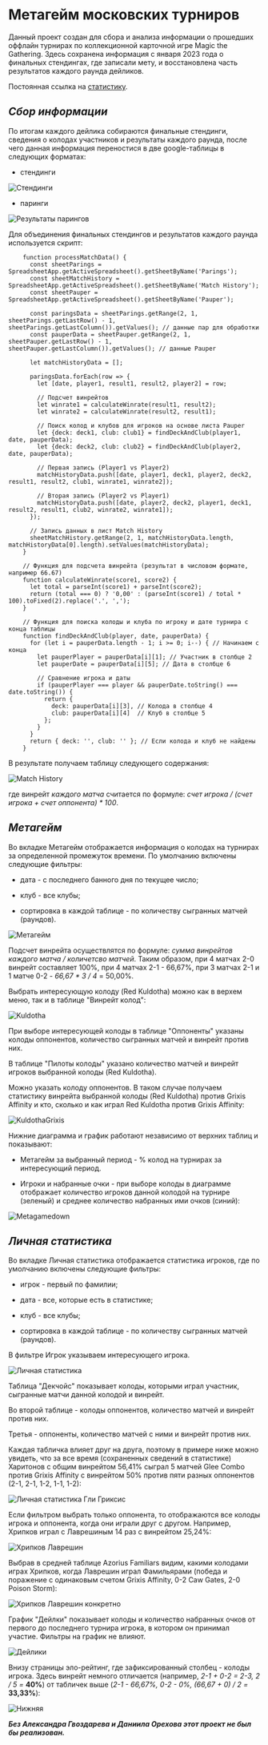 **Метагейм московских турниров**
================================

Данный проект создан для сбора и анализа информации о прошедших оффлайн турнирах по коллекционной карточной игре Magic the Gathering. Здесь сохранена информация с января 2023 года о финальных стендингах, где записали мету, и восстановлена часть результатов каждого раунда дейликов.

Постоянная ссылка на [статистику](https://datalens.yandex/47cd8ciafz8yr "Московский паупер").

*Сбор информации*
-----------------

По итогам каждого дейлика собираются финальные стендинги, сведения о колодах участников и результаты каждого раунда, после чего данная информация переностися в две google-таблицы в следующих форматах:

- стендинги

![Стендинги](https://raw.githubusercontent.com/Zlobka/metagame/refs/heads/main/251124onlinestandings.png "Стендинги")

- паринги

![Результаты парингов](https://raw.githubusercontent.com/Zlobka/metagame/refs/heads/main/251124onlineparings.png "Результаты парингов")

Для объединения финальных стендингов и результатов каждого раунда используется скрипт:

        function processMatchData() {
          const sheetParings = SpreadsheetApp.getActiveSpreadsheet().getSheetByName('Parings');
          const sheetMatchHistory = SpreadsheetApp.getActiveSpreadsheet().getSheetByName('Match History');
          const sheetPauper = SpreadsheetApp.getActiveSpreadsheet().getSheetByName('Pauper');
          
          const paringsData = sheetParings.getRange(2, 1, sheetParings.getLastRow() - 1, sheetParings.getLastColumn()).getValues(); // данные пар для обработки
          const pauperData = sheetPauper.getRange(2, 1, sheetPauper.getLastRow() - 1, sheetPauper.getLastColumn()).getValues(); // данные Pauper
          
          let matchHistoryData = [];
        
          paringsData.forEach(row => {
            let [date, player1, result1, result2, player2] = row;
        
            // Подсчет винрейтов
            let winrate1 = calculateWinrate(result1, result2);
            let winrate2 = calculateWinrate(result2, result1);
            
            // Поиск колод и клубов для игроков на основе листа Pauper
            let {deck: deck1, club: club1} = findDeckAndClub(player1, date, pauperData);
            let {deck: deck2, club: club2} = findDeckAndClub(player2, date, pauperData);
        
            // Первая запись (Player1 vs Player2)
            matchHistoryData.push([date, player1, deck1, player2, deck2, result1, result2, club1, winrate1, winrate2]);
        
            // Вторая запись (Player2 vs Player1)
            matchHistoryData.push([date, player2, deck2, player1, deck1, result2, result1, club2, winrate2, winrate1]);
          });
        
          // Запись данных в лист Match History
          sheetMatchHistory.getRange(2, 1, matchHistoryData.length, matchHistoryData[0].length).setValues(matchHistoryData);
        }
        
        // Функция для подсчета винрейта (результат в числовом формате, например 66.67)
        function calculateWinrate(score1, score2) {
          let total = parseInt(score1) + parseInt(score2);
          return (total === 0) ? '0,00' : (parseInt(score1) / total * 100).toFixed(2).replace('.', ',');
        }
        
        // Функция для поиска колоды и клуба по игроку и дате турнира с конца таблицы
        function findDeckAndClub(player, date, pauperData) {
          for (let i = pauperData.length - 1; i >= 0; i--) { // Начинаем с конца
            let pauperPlayer = pauperData[i][1]; // Участник в столбце 2
            let pauperDate = pauperData[i][5]; // Дата в столбце 6
        
            // Сравнение игрока и даты
            if (pauperPlayer === player && pauperDate.toString() === date.toString()) {
              return {
                deck: pauperData[i][3], // Колода в столбце 4
                club: pauperData[i][4]  // Клуб в столбце 5
              };
            }
          }
          return { deck: '', club: '' }; // Если колода и клуб не найдены
        }

В результате получаем таблицу следующего содержания:

![Match History](https://raw.githubusercontent.com/Zlobka/metagame/refs/heads/main/251124matchhistory.png "Match History")

где винрейт *каждого матча* считается по формуле: *счет игрока / (счет игрока + счет оппонента) * 100*.

*Метагейм*
---------------------

Во вкладке Метагейм отображается информация о колодах на турнирах за определенной промежуток времени. По умолчанию включены следующие фильтры:

- дата - с последнего банного дня по текущее число;

- клуб - все клубы;
  
- сортировка в каждой таблице - по количеству сыгранных матчей (раундов).

![Метагейм](https://raw.githubusercontent.com/Zlobka/metagame/refs/heads/main/metagame.png "Метагейм")

Подсчет винрейта осуществлятся по формуле: *сумма винрейтов каждого матча / количетсво матчей*. Таким образом, при 4 матчах 2-0 винрейт составляет 100%, при 4 матчах 2-1 - 66,67%, при 3 матчах 2-1 и 1 матче 0-2 - *66,67 * 3 / 4* = 50,00%.

Выбрать интересующую колоду (Red Kuldotha) можно как в верхем меню, так и в таблице "Винрейт колод":

![Kuldotha](https://raw.githubusercontent.com/Zlobka/metagame/refs/heads/main/Kuldothawinrate.png "Kuldotha")

При выборе интересующей колоды в таблице "Оппоненты" указаны колоды оппонентов, количество сыгранных матчей и винрейт против них.

В таблице "Пилоты колоды" указано количество матчей и винрейт игроков выбранной колоды (Red Kuldotha).

Можно указать колоду оппонентов. В таком случае получаем статистику винрейта выбранной колоды (Red Kuldotha) против Grixis Affinity и кто, сколько и как играл Red Kuldotha против Grixis Affinity:

![KuldothaGrixis](https://raw.githubusercontent.com/Zlobka/metagame/refs/heads/main/KuldothaGrixis.png "KuldothaGrixis")

Нижние диаграмма и график работают независимо от верхних таблиц и показывают:

- Метагейм за выбранный период - % колод на турнирах за интересующий период.

- Игроки и набранные очки - при выборе колоды в диаграмме отображает количество игроков данной колодой на турнире (зеленый) и среднее количество набранных ими очков (синий):

![Metagamedown](https://raw.githubusercontent.com/Zlobka/metagame/refs/heads/main/Metagamedown.png "Metagamedown")

*Личная статистика*
---------------------

Во вкладке Личная статистика отображается статистика игроков, где по умолчанию включены следующие фильтры:

- игрок - первый по фамилии;

- дата - все, которые есть в статистике;

- клуб - все клубы;
  
- сортировка в каждой таблице - по количеству сыгранных матчей (раундов).

В фильтре Игрок указываем интересующего игрока.

![Личная статистика](https://raw.githubusercontent.com/Zlobka/metagame/refs/heads/main/myall.png "Личная статистика")

Таблица "Декчойс" показывает колоды, которыми играл участник, сыгранные матчи данной колодой и винрейт.

Во второй таблице - колоды оппонентов, количество матчей и винрейт против них.

Третья - оппоненты, количество матчей с ними и винрейт против них.

Каждая табличка влияет друг на друга, поэтому в примере ниже можно увидеть, что за все время (сохраненных сведений в статистике) Харитонов с общим винрейтом 56,41% сыграл 5 матчей Glee Combo против Grixis Affinity с винрейтом 50% против пяти разных оппонентов (2-1, 2-1, 1-2, 1-1, 1-2):

![Личная статистика Гли Гриксис](https://raw.githubusercontent.com/Zlobka/metagame/refs/heads/main/mygleegrixis.png "Личная статистика Гли Гриксис")

Если фильтром выбрать только оппонента, то отображаются все колоды игрока и оппонента, когда они играли друг с другом. Например, Хрипков играл с Лаврешиным 14 раз с винрейтом 25,24%:

![Хрипков Лаврешин](https://raw.githubusercontent.com/Zlobka/metagame/refs/heads/main/KhripkovLavreshin.png "Хрипков Лаврешин")

Выбрав в средней таблице Azorius Familiars видим, какими колодами играх Хрипков, когда Лаврешин играл Фамильярами (победа и поражение с одинаковым счетом Grixis Affinity, 0-2 Caw Gates, 2-0 Poison Storm):

![Хрипков Лаврешин конкретно](https://raw.githubusercontent.com/Zlobka/metagame/refs/heads/main/KhripkovLavreshin%20konkretno.png "Хрипков Лаврешин конкретно")

График "Дейлки" показывает колоды и количество набранных очков от первого до последнего турнира игрока, в котором он принимал участие. Фильтры на график не влияют.

![Дейлики](https://raw.githubusercontent.com/Zlobka/metagame/refs/heads/main/Dayly.png "Дейлики")

Внизу страницы эло-рейтинг, где зафиксированный столбец - колоды игрока. Здесь винрейт немного отличается (например, *2-1 + 0-2 = 2-3, 2 / 5 =* **40%**) от табличек выше (*2-1 - 66,67%, 0-2 - 0%, (66,67 + 0) / 2 =* **33,33%**):

![Нижняя](https://raw.githubusercontent.com/Zlobka/metagame/refs/heads/main/Down.png "Нижняя")

***Без Александра Гвоздарева и Даниила Орехова этот проект не был бы реализован.***

